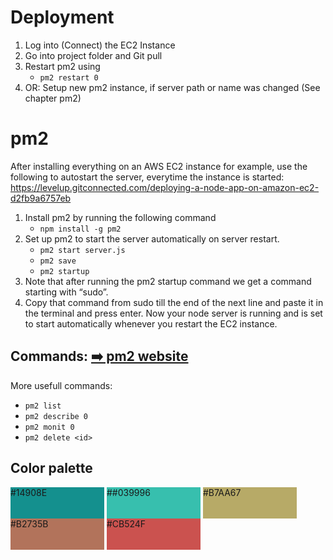 <title>ExcelToCsv - XlToCsv</title>

# Deployment

1. Log into (Connect) the EC2 Instance
2. Go into project folder and Git pull
3. Restart pm2 using
    - ```pm2 restart 0```
4. OR: Setup new pm2 instance, if server path or name was changed (See chapter pm2)

# pm2
After installing everything on an AWS EC2 instance for example, use the following to autostart the server, everytime the instance is started:
https://levelup.gitconnected.com/deploying-a-node-app-on-amazon-ec2-d2fb9a6757eb

1. Install pm2 by running the following command
    - ```npm install -g pm2```
2. Set up pm2 to start the server automatically on server restart.
    - ```pm2 start server.js```
    - ```pm2 save```
    - ```pm2 startup```
3. Note that after running the pm2 startup command we get a command starting with “sudo”.
4. Copy that command from sudo till the end of the next line and paste it in the terminal and press enter.
Now your node server is running and is set to start automatically whenever you restart the EC2 instance.

## Commands: [➡️ pm2 website](https://www.npmjs.com/package/pm2)
More usefull commands:
- ```pm2 list```
- ```pm2 describe 0```
- ```pm2 monit 0```
- ```pm2 delete <id>```

## Color palette

<div style="background-color:#14908E; width:150px; height:50px; display:inline-block;">#14908E</div>

<div style="background-color:#37BFAE; width:150px; height:50px; display:inline-block;">##039996</div>

<div style="background-color:#B7AA67; width:150px; height:50px; display:inline-block;">#B7AA67</div>

<div style="background-color:#B2735B; width:150px; height:50px; display:inline-block;">#B2735B</div>

<div style="background-color:#CB524F; width:150px; height:50px; display:inline-block;">#CB524F</div>
